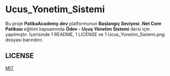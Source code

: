 # Ucus_Yonetim_Sistemi
Bu proje **PatikaAcademy.dev** platformunun **Başlangıç Seviyesi .Net Core Patikası** eğitimi kapsamında **Ödev - Uçuş Yönetim Sistemi** dersi için yapılmıştır. İçerisinde 1 README, 1 LICENSE ve 1 Ucus_Yonetim_Sistemi.png dosyası barındırır.

## LICENSE
[MIT](LICENSE)

